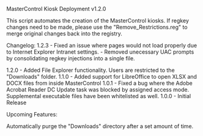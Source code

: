 MasterControl Kiosk Deployment v1.2.0

This script automates the creation of the MasterControl kiosks. 
If regkey changes need to be made, please use the "Remove_Restrictions.reg" to merge original changes back into the registry.

Changelog:
1.2.3 - Fixed an issue where pages would not load properly due to Internet Explorer Intranet settings.
      - Removed unecessary UAC prompts by consolidating regkey injections into a single file.

1.2.0 - Added File Explorer functionality. Users are restricted to the "Downloads" folder. 
1.1.0 - Added support for LibreOffice to open XLSX and DOCX files from inside MasterControl
1.0.1 - Fixed a bug where the Adobe Acrobat Reader DC Update task was blocked by assigned access mode. Supplemental executable files have been whitelisted as well.
1.0.0 - Initial Release

Upcoming Features:

Automatically purge the "Downloads" directory after a set amount of time.
